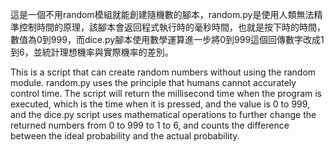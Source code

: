 這是一個不用random模組就能創建隨機數的腳本，random.py是使用人類無法精準控制時間的原理，該腳本會返回程式執行時的毫秒時間，也就是按下時的時間，數值為0到999，而dice.py腳本使用數學運算進一步將0到999這個回傳數字改成1到6，並統計理想機率與實際機率的差別。

This is a script that can create random numbers without using the random module. random.py uses the principle that humans cannot accurately control time. The script will return the millisecond time when the program is executed, which is the time when it is pressed, and the value is 0 to 999, and the dice.py script uses mathematical operations to further change the returned numbers from 0 to 999 to 1 to 6, and counts the difference between the ideal probability and the actual probability.
